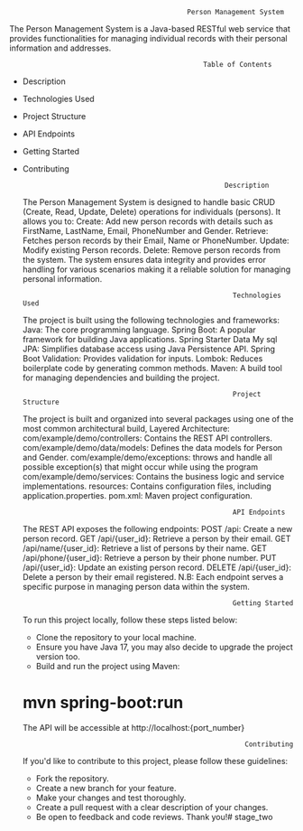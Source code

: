                                                 Person Management System
The Person Management System is a Java-based RESTful web service that provides functionalities
for managing individual records with their personal information and addresses.

                                                    Table of Contents
* Description
* Technologies Used
* Project Structure
* API Endpoints
* Getting Started
* Contributing

                                                        Description
  The Person Management System is designed to handle basic CRUD (Create, Read, Update, Delete) operations for individuals (persons).
  It allows you to:
  Create: Add new person records with details such as FirstName, LastName, Email, PhoneNumber and Gender.
  Retrieve: Fetches person records by their Email, Name or PhoneNumber.
  Update: Modify existing Person records.
  Delete: Remove person records from the system.
  The system ensures data integrity and provides error handling for various scenarios making it a reliable solution for managing personal information.

                                                          Technologies Used
  The project is built using the following technologies and frameworks:
  Java: The core programming language.
  Spring Boot: A popular framework for building Java applications.
  Spring Starter Data My sql JPA: Simplifies database access using Java Persistence API.
  Spring Boot Validation: Provides validation for inputs.
  Lombok: Reduces boilerplate code by generating common methods.
  Maven: A build tool for managing dependencies and building the project.

                                                          Project Structure
  The project is built and organized into several packages using one of the most common architectural build, Layered Architecture:
  com/example/demo/controllers: Contains the REST API controllers.
  com/example/demo/data/models: Defines the data models for Person and Gender.
  com/example/demo/exceptions: throws and handle all possible exception(s) that might occur while using the program
  com/example/demo/services: Contains the business logic and service implementations.
  resources: Contains configuration files, including application.properties.
  pom.xml: Maven project configuration.

                                                          API Endpoints
  The REST API exposes the following endpoints:
  POST /api: Create a new person record.
  GET /api/{user_id}: Retrieve a person by their email.
  GET /api/name/{user_id}: Retrieve a list of persons by their name.
  GET /api/phone/{user_id}: Retrieve a person by their phone number.
  PUT /api/{user_id}: Update an existing person record.
  DELETE /api/{user_id}: Delete a person by their email registered.
  N.B:  Each endpoint serves a specific purpose in managing person data within the system.

                                                          Getting Started
  To run this project locally, follow these steps listed below:

   * Clone the repository to your local machine.
   * Ensure you have Java 17, you may also decide to upgrade the project version too.
   * Build and run the project using Maven:
  # mvn spring-boot:run
  The API will be accessible at http://localhost:{port_number}

                                                             Contributing
  If you'd like to contribute to this project, please follow these guidelines:
   * Fork the repository.
   * Create a new branch for your feature.
   * Make your changes and test thoroughly.
   * Create a pull request with a clear description of your changes.
   * Be open to feedback and code reviews.
     Thank you!#   s t a g e _ t w o  
 